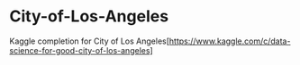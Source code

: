 # City-of-Los-Angeles

Kaggle completion for City of Los Angeles[https://www.kaggle.com/c/data-science-for-good-city-of-los-angeles]
